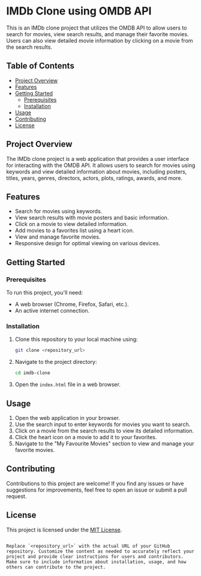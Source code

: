 
# IMDb Clone using OMDB API

This is an IMDb clone project that utilizes the OMDB API to allow users to search for movies, view search results, and manage their favorite movies. Users can also view detailed movie information by clicking on a movie from the search results.

## Table of Contents

- [Project Overview](#project-overview)
- [Features](#features)
- [Getting Started](#getting-started)
  - [Prerequisites](#prerequisites)
  - [Installation](#installation)
- [Usage](#usage)
- [Contributing](#contributing)
- [License](#license)

## Project Overview

The IMDb clone project is a web application that provides a user interface for interacting with the OMDB API. It allows users to search for movies using keywords and view detailed information about movies, including posters, titles, years, genres, directors, actors, plots, ratings, awards, and more.

## Features

- Search for movies using keywords.
- View search results with movie posters and basic information.
- Click on a movie to view detailed information.
- Add movies to a favorites list using a heart icon.
- View and manage favorite movies.
- Responsive design for optimal viewing on various devices.

## Getting Started

### Prerequisites

To run this project, you'll need:

- A web browser (Chrome, Firefox, Safari, etc.).
- An active internet connection.

### Installation

1. Clone this repository to your local machine using:

   ```bash
   git clone <repository_url>
   ```

2. Navigate to the project directory:

   ```bash
   cd imdb-clone
   ```

3. Open the `index.html` file in a web browser.

## Usage

1. Open the web application in your browser.
2. Use the search input to enter keywords for movies you want to search.
3. Click on a movie from the search results to view its detailed information.
4. Click the heart icon on a movie to add it to your favorites.
5. Navigate to the "My Favourite Movies" section to view and manage your favorite movies.

## Contributing

Contributions to this project are welcome! If you find any issues or have suggestions for improvements, feel free to open an issue or submit a pull request.

## License

This project is licensed under the [MIT License](LICENSE).
```

Replace `<repository_url>` with the actual URL of your GitHub repository. Customize the content as needed to accurately reflect your project and provide clear instructions for users and contributors. Make sure to include information about installation, usage, and how others can contribute to the project.
